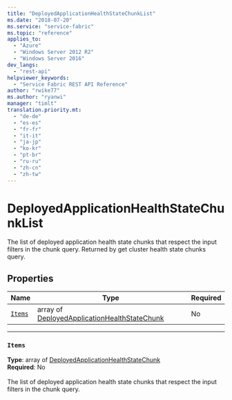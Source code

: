 ```yaml
---
title: "DeployedApplicationHealthStateChunkList"
ms.date: "2018-07-20"
ms.service: "service-fabric"
ms.topic: "reference"
applies_to: 
  - "Azure"
  - "Windows Server 2012 R2"
  - "Windows Server 2016"
dev_langs: 
  - "rest-api"
helpviewer_keywords: 
  - "Service Fabric REST API Reference"
author: "rwike77"
ms.author: "ryanwi"
manager: "timlt"
translation.priority.mt: 
  - "de-de"
  - "es-es"
  - "fr-fr"
  - "it-it"
  - "ja-jp"
  - "ko-kr"
  - "pt-br"
  - "ru-ru"
  - "zh-cn"
  - "zh-tw"
---
```

# DeployedApplicationHealthStateChunkList

The list of deployed application health state chunks that respect the input filters in the chunk query. Returned by get cluster health state chunks query.


## Properties
| Name | Type | Required |
| --- | --- | --- |
| [`Items`](#items) | array of [DeployedApplicationHealthStateChunk](sfclient-model-deployedapplicationhealthstatechunk.md) | No |

____
### `Items`
__Type__: array of [DeployedApplicationHealthStateChunk](sfclient-model-deployedapplicationhealthstatechunk.md) <br/>
__Required__: No<br/>
<br/>
The list of deployed application health state chunks that respect the input filters in the chunk query.

